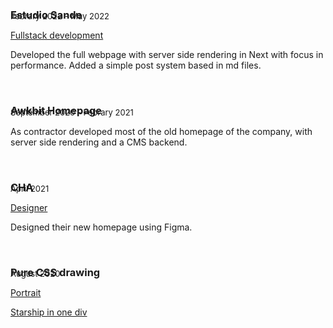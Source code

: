 ### Estudio Sande

<p style="absolute; margin-top: -2rem; font-size: 13px;">Febrary 2022 - May 2022</p>

<a href="https://www.estudiosande.com/" target="_blank"  aria-label="Go to Estudio Sande webpage"> Fullstack development </a>

Developed the full webpage with server side rendering in Next with focus in performance. Added a simple post system based in md files.

<br> 

### Awkbit Homepage

<p style="absolute; margin-top: -2rem; font-size: 13px;">September 2020 - Febrary 2021</p>

As contractor developed most of the old homepage of the company, with server side rendering and a CMS backend.

<br> 

### CHA

<p style="absolute; margin-top: -2rem; font-size: 13px;">April 2021</p>
 
<a href="https://www.figma.com/file/gG4MdH9nPpLsnrYHBsZW1P/CHA" target="_blank" aria-label="Go to CHA webpage design" > Designer </a> 

Designed their new homepage using Figma.

<br> 

### Pure CSS drawing

<p style="absolute; margin-top: -2rem; font-size: 13px;">August 2020</p>

<a href="https://github.com/Em3c2/portraitCSSPURE" target="_blank" aria-label="Go to portrait in pure CSS" > Portrait </a>

<a href="https://codesandbox.io/s/csstartship-98bn2?file=/index.html" target="_blank" aria-label="Go to starship in pure CSS" > Starship in one div </a>
